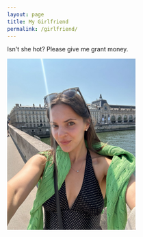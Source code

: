 ```yaml
---
layout: page
title: My Girlfriend
permalink: /girlfriend/
---
```


Isn't she hot? Please give me grant money. 

<img src="/girlfriend.jpeg" alt="Description" width="300">
